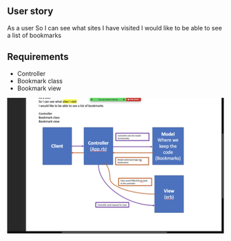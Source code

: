 ## User story
As a user 
So I can see what sites I have visited
I would like to be able to see a list of bookmarks

## Requirements
- Controller
- Bookmark class
- Bookmark view


![Bookmark Manager domain model](./public/mvc_diagram.png)